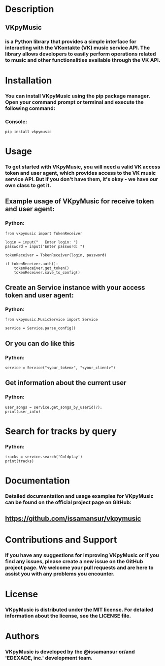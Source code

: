 # Description
## VKpyMusic 
### is a Python library that provides a simple interface for interacting with the VKontakte (VK) music service API. The library allows developers to easily perform operations related to music and other functionalities available through the VK API.

# Installation
### You can install VKpyMusic using the pip package manager. Open your command prompt or terminal and execute the following command:

### Console:
```
pip install vkpymusic
```

# Usage
### To get started with VKpyMusic, you will need a valid VK access token and user agent, which provides access to the VK music service API. But if you don't have them, it's okay - we have our own class to get it.

## Example usage of VKpyMusic for receive token and user agent:
### Python:
```
from vkpymusic import TokenReceiver

login = input("   Enter login: ")
password = input("Enter password: ")

tokenReceiver = TokenReceiver(login, password)

if tokenReceiver.auth():
    tokenReceiver.get_token()
    tokenReceiver.save_to_config()
```
## Create an Service instance with your access token and user agent:
### Python:
```
from vkpymusic.MusicService import Service

service = Service.parse_config()
```
## Or you can do like this
### Python:
```
service = Service("<your_token>", "<your_client>")
```

## Get information about the current user
### Python:
```
user_songs = service.get_songs_by_userid(7);
print(user_info)
```
# Search for tracks by query
### Python:
```
tracks = service.search('Coldplay')
print(tracks)
```
# Documentation
### Detailed documentation and usage examples for VKpyMusic can be found on the official project page on GitHub: 
## https://github.com/issamansur/vkpymusic


# Contributions and Support
### If you have any suggestions for improving VKpyMusic or if you find any issues, please create a new issue on the GitHub project page. We welcome your pull requests and are here to assist you with any problems you encounter.

# License
### VKpyMusic is distributed under the MIT license. For detailed information about the license, see the LICENSE file.

# Authors
### VKpyMusic is developed by the @issamansur or/and 'EDEXADE, inc.' development team.
